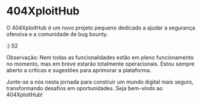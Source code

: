 # 404XploitHub
O 404XploitHub é um novo projeto pequeno dedicado a ajudar a segurança ofensiva e a comunidade de bug bounty.

:) S2


Observação: Nem todas as funcionalidades estão em pleno funcionamento no momento, mas em breve estarão totalmente operacionais. Estou sempre aberto a críticas e sugestões para aprimorar a plataforma.

Junte-se a nós nesta jornada para construir um mundo digital mais seguro, transformando desafios em oportunidades. Seja bem-vindo ao 404XploitHub!
